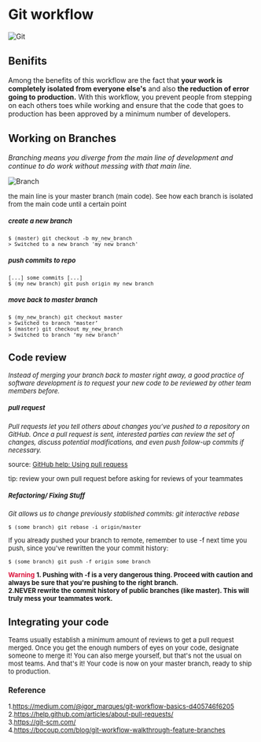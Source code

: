 # **Git workflow**
![Git](https://git-scm.com/images/branching-illustration@2x.png)

## **Benifits**
Among the benefits of this workflow are the fact that **your work is completely isolated from everyone else's** and also **the reduction of error going to production.**
With this workflow, you prevent people from stepping on each others toes while working and ensure that the code that goes to production has been approved by a minimum number of developers.

## **Working on Branches**

*Branching means you diverge from the main line of development and continue to do work without messing with that main line.*

![Branch](http://svnbook.red-bean.com/en/1.7/images/ch04dia2.png)

<font size=2> the main line is your master branch (main code). See how each branch is isolated from the main code until a certain point

##### create a new branch
    $ (master) git checkout -b my_new_branch
    > Switched to a new branch 'my_new_branch' 

##### push commits to repo 
    [...] some commits [...]
    $ (my_new_branch) git push origin my_new_branch

##### move back to master branch

    $ (my_new_branch) git checkout master
    > Switched to branch ‘master’
    $ (master) git checkout my_new_branch
    > Switched to branch ‘my_new_branch’

## **Code review**

*Instead of merging your branch back to master right away, a good practice of software development is to request your new code to be reviewed by other team members before.*

##### pull request
*Pull requests let you tell others about changes you’ve pushed to a repository on GitHub. Once a pull request is sent, interested parties can review the set of changes, discuss potential modifications, and even push follow-up commits if necessary.*

source: [GitHub help: Using pull requess](https://help.github.com/articles/about-pull-requests/)

tip: review your own pull request before asking for reviews of your teammates


##### Refactoring/ Fixing Stuff

*Git allows us to change previously stablished commits: git interactive rebase*

    $ (some_branch) git rebase -i origin/master

If you already pushed your branch to remote, remember to use -f next time you push, since you've rewritten the your commit history:

    $ (some_branch) git push -f origin some_branch

<font color=#DC143C>**Warning** </font>
    **1. Pushing with -f is a very dangerous thing. Proceed with caution and always be sure that you're pushing to the right branch.<br>
    2.NEVER rewrite the commit history of public branches (like master). This will truly mess your teammates work.**

## **Integrating your code**

Teams usually establish a minimum amount of reviews to get a pull request merged. Once you get the enough numbers of eyes on your code, designate someone to merge it! You can also merge yourself, but that's not the usual on most teams.
And that's it! Your code is now on your master branch, ready to ship to production.

### **Reference**

1.https://medium.com/@igor_marques/git-workflow-basics-d405746f6205 <br>
2.https://help.github.com/articles/about-pull-requests/<br>
3.https://git-scm.com/<br>
4.https://bocoup.com/blog/git-workflow-walkthrough-feature-branches